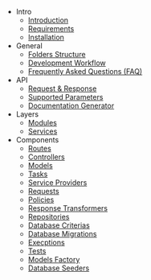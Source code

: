 * Intro
	* [Introduction](Home#introduction)
	* [Requirements](Home#requirements)
	* [Installation](Home#installation)
* General
	* [Folders Structure](Folders-Structure)
	* [Development Workflow](Development-Workflow)
	* [Frequently Asked Questions (FAQ)](FAQ)
* API
	* [Request & Response](API-Request-and-Response)
	* [Supported Parameters](API-Parameters)
	* [Documentation Generator](API-Doc-Generator)
* Layers
	* [Modules](Modules)
	* [Services](Services)
* Components
	* [Routes](Routes)
	* [Controllers](Controllers)
	* [Models](Models)
	* [Tasks](Tasks)
	* [Service Providers](Service-Providers)
	* [Requests](Requests)
	* [Policies](Policies)
	* [Response Transformers](Response-Transformers)
	* [Repositories](Repositories)
	* [Database Criterias](Database-Criterias)
	* [Database Migrations](Database-Migrations)
	* [Execptions](Execptions)
	* [Tests](Tests)
	* [Models Factory](Models-Factory)
	* [Database Seeders](Database-Seeders)